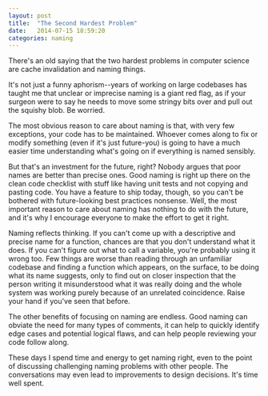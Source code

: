 ```yaml
---
layout: post
title:  "The Second Hardest Problem"
date:   2014-07-15 18:59:20
categories: naming
---
```


There's an old saying that the two hardest problems in computer science are cache invalidation and naming things. 

It's not just a funny aphorism--years of working on large codebases has taught me that unclear or imprecise naming is a giant red flag, as if your surgeon were to say he needs to move some stringy bits over and pull out the squishy blob. Be worried.

The most obvious reason to care about naming is that, with very few exceptions, your code has to be maintained. Whoever comes along to fix or modify something (even if it's just future-you) is going to have a much easier time understanding what's going on if everything is named sensibly.

But that's an investment for the future, right? Nobody argues that poor names are better than precise ones. Good naming is right up there on the clean code checklist with stuff like having unit tests and not copying and pasting code. You have a feature to ship today, though, so you can't be bothered with future-looking best practices nonsense. Well, the most important reason to care about naming has nothing to do with the future, and it's why I encourage everyone to make the effort to get it right. 

Naming reflects thinking. If you can't come up with a descriptive and precise name for a function, chances are that you don't understand what it does. If you can't figure out what to call a variable, you're probably using it wrong too. Few things are worse than reading through an unfamiliar codebase and finding a function which appears, on the surface, to be doing what its name suggests, only to find out on closer inspection that the person writing it misunderstood what it was really doing and the whole system was working purely because of an unrelated coincidence. Raise your hand if you've seen that before.

The other benefits of focusing on naming are endless. Good naming can obviate the need for many types of comments, it can help to quickly identify edge cases and potential logical flaws, and can help people reviewing your code follow along.

These days I spend time and energy to get naming right, even to the point of discussing challenging naming problems with other people. The conversations may even lead to improvements to design decisions. It's time well spent.